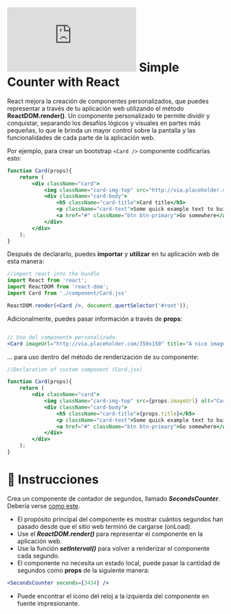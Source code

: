 # ![alt text](https://assets.breatheco.de/apis/img/images.php?blob&random&cat=icon&tags=breathecode,32) Simple Counter with React

React mejora la creación de componentes personalizados, que puedes representar a través de tu aplicación web utilizando el método **ReactDOM.render()**. Un componente personalizado te permite dividir y conquistar, separando los desafíos lógicos y visuales en partes más pequeñas, lo que le brinda un mayor control sobre la pantalla y las funcionalidades de cada parte de la aplicación web.

Por ejemplo, para crear un bootstrap `<Card />` componente codificarías esto:

```jsx
function Card(props){
    return (
        <div className="card">
            <img className="card-img-top" src="http://via.placeholder.com/350x150" alt="Card image cap" />
            <div className="card-body">
                <h5 className="card-title">Card title</h5>
                <p className="card-text">Some quick example text to build on the card title and fill the card's content.</p>
                <a href="#" className="btn btn-primary">Go somewhere</a>
            </div>
        </div>
    );
}
```

Después de declararlo, puedes **importar** y **utilizar** en tu aplicación web de esta manera:

```jsx
//import react into the bundle
import React from 'react';
import ReactDOM from 'react-dom';
import Card from './component/Card.jsx'

ReactDOM.render(<Card />, document.quertSelector('#root'));
```

Adicionalmente, puedes pasar información a través de **props**:

```jsx

// Uso del componente personalizado.
<Card imageUrl="http://via.placeholder.com/350x150" title="A nice image" />

```

... para uso dentro del método de renderización de su componente:

```jsx
//Declaration of custom component (Card.jsx)

function Card(props){
    return (
        <div className="card">
            <img className="card-img-top" src={props.imageUrl} alt="Card image cap" />
            <div className="card-body">
                <h5 className="card-title">{props.title}</h5>
                <p className="card-text">Some quick example text to build on the card title and fill the card's content.</p>
                <a href="#" className="btn btn-primary">Go somewhere</a>
            </div>
        </div>
    );
}
```

# 📝 Instrucciones

Crea un componente de contador de segundos, llamado ***SecondsCounter***. Debería verse [como este](https://github.com/breatheco-de/exercise-simple-counter-react/blob/master/preview.gif).

- El propósito principal del componente es mostrar cuántos segundos han pasado desde que el sitio web terminó de cargarse (onLoad).
- Use el ***ReactDOM.render()*** para representar el componente en la aplicación web.
- Use la función ***setInterval()*** para volver a renderizar el componente cada segundo.
- El componente no necesita un estado local, puede pasar la cantidad de segundos como **props** de la siguiente manera:

```jsx
<SecondsCounter seconds={3434} />

```
- Puede encontrar el ícono del reloj a la izquierda del componente en fuente impresionante.
